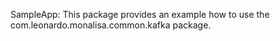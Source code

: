 SampleApp: This package provides an example how to use the com.leonardo.monalisa.common.kafka package.